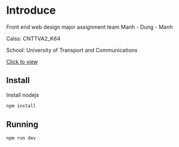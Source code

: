 # Introduce

 Front end web design major assignment team Manh - Dung - Manh

 
 Calss: CNTTVA2_K64

 
 School: University of Transport and Communications

 
 [Click to view](https://student-grade-management-utc.vercel.app/)

## Install
Install nodejs

```bash
npm install
```

## Running

```bash
npm run dev
```
